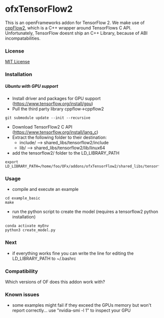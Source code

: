 ofxTensorFlow2
=====================================

This is an openFrameworks addon for TensorFlow 2.
We make use of [cppFlow2](https://github.com/serizba/cppflow/tree/cppflow2), which is a C++ wrapper around TensorFlows C API. Unfortunately, TensorFlow doesnt ship an C++ Library, because of ABI incompatabilities.

### License
[MIT License](https://en.wikipedia.org/wiki/MIT_License)

### Installation
##### Ubuntu with GPU support
- Install driver and packages for GPU support (https://www.tensorflow.org/install/gpu)
- Pull the third party library cppflow->cppflow2
```
git submodule update --init --recursive
```
- Download TensorFlow2 C API (https://www.tensorflow.org/install/lang_c)
- Extract the following folder to their destination:
  - include/ --> shared_libs/tensorflow2/include
  - lib/ --> shared_libs/tensorflow2/lib/linux64
- add the tensorflow2/ folder to the LD_LIBRARY_PATH 
```
export LD_LIBRARY_PATH=/home/foo/OFx/addons/ofxTensorFlow2/shared_libs/tensorflow2/lib/linux64/:$LD_LIBRARY_PATH
```

### Usage
- compile and execute an example
```
cd example_basic
make
```
- run the python script to create the model (requires a tensorflow2 python installation)
```
conda activate myEnv
python3 create_model.py
```

### Next
- if everything works fine you can write the line for editing the LD_LIBRARY_PATH to ~/.bashrc


### Compatibility
Which versions of OF does this addon work with?

### Known issues
- some examples might fail if they exceed the GPUs memory but won't report correctly... use "nvidia-smi -l 1" to inspect your GPU

